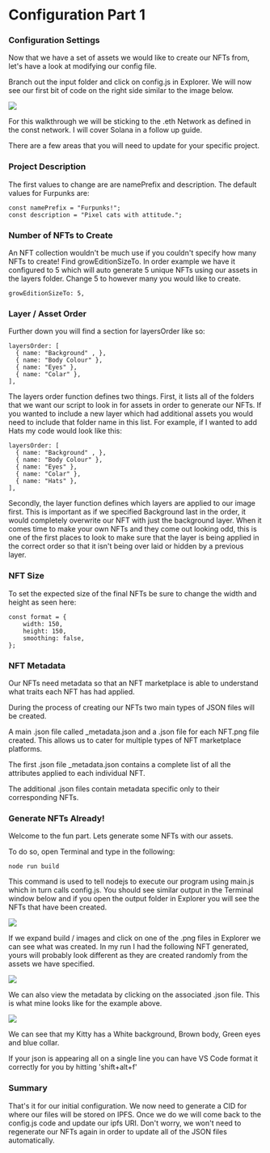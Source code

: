 # Configuration Part 1

### Configuration Settings

Now that we have a set of assets we would like to create our NFTs from, let's have a look at modifying our config file.

Branch out the input folder and click on config.js in Explorer. We will now see our first bit of code on the right side similar to the image below.

![](<.gitbook/assets/Screenshot 2022-01-26 210426.png>)

For this walkthrough we will be sticking to the .eth Network as defined in the const network. I will cover Solana in a follow up guide.

There are a few areas that you will need to update for your specific project.

### Project Description

The first values to change are are namePrefix and description. The default values for Furpunks are:

```
const namePrefix = "Furpunks!";
const description = "Pixel cats with attitude.";
```



### Number of NFTs to Create

An NFT collection wouldn't be much use if you couldn't specify how many NFTs to create! Find growEditionSizeTo. In order example we have it configured to 5 which will auto generate 5 unique NFTs using our assets in the layers folder. Change 5 to however many you would like to create.

```
growEditionSizeTo: 5,
```



### Layer / Asset Order

Further down you will find a section for layersOrder like so:

```
layersOrder: [
  { name: "Background" , },
  { name: "Body Colour" },
  { name: "Eyes" },
  { name: "Colar" },
],
```

The layers order function defines two things. First, it lists all of the folders that we want our script to look in for assets in order to generate our NFTs. If you wanted to include a new layer which had additional assets you would need to include that folder name in this list. For example, if I wanted to add Hats my code would look like this:

```
layersOrder: [
  { name: "Background" , },
  { name: "Body Colour" },
  { name: "Eyes" },
  { name: "Colar" },
  { name: "Hats" },
],
```

Secondly, the layer function defines which layers are applied to our image first. This is important as if we specified Background last in the order, it would completely overwrite our NFT with just the background layer. When it comes time to make your own NFTs and they come out looking odd, this is one of the first places to look to make sure that the layer is being applied in the correct order so that it isn't being over laid or hidden by a previous layer.



### NFT Size

To set the expected size of the final NFTs be sure to change the width and height as seen here:

```
const format = {
    width: 150,
    height: 150,
    smoothing: false,
};
```



### NFT Metadata

Our NFTs need metadata so that an NFT marketplace is able to understand what traits each NFT has had applied.

During the process of creating our NFTs two main types of JSON files will be created.

A main .json file called \_metadata.json and a .json file for each NFT.png file created. This allows us to cater for multiple types of NFT marketplace platforms.

The first .json file \_metadata.json contains a complete list of all the attributes applied to each individual NFT.

The additional .json files contain metadata specific only to their corresponding NFTs.

### Generate NFTs Already!

Welcome to the fun part. Lets generate some NFTs with our assets.

To do so, open Terminal and type in the following:

`node run build`

This command is used to tell nodejs to execute our program using main.js which in turn calls config.js. You should see similar output in the Terminal window below and if you open the output folder in Explorer you will see the NFTs that have been created.

![](<.gitbook/assets/Screenshot 2022-01-26 212441.png>)

If we expand build / images and click on one of the .png files in Explorer we can see what was created. In my run I had the following NFT generated, yours will probably look different as they are created randomly from the assets we have specified.

![](<.gitbook/assets/Screenshot 2022-01-26 212559.png>)

We can also view the metadata by clicking on the associated .json file. This is what mine looks like for the example above.

![](<.gitbook/assets/Screenshot 2022-01-26 212646.png>)

We can see that my Kitty has a White background, Brown body, Green eyes and blue collar.



If your json is appearing all on a single line you can have VS Code format it correctly for you by hitting 'shift+alt+f'

### Summary

That's it for our initial configuration. We now need to generate a CID for where our files will be stored on IPFS. Once we do we will come back to the config.js code and update our ipfs URI. Don't worry, we won't need to regenerate our NFTs again in order to update all of the JSON files automatically.
